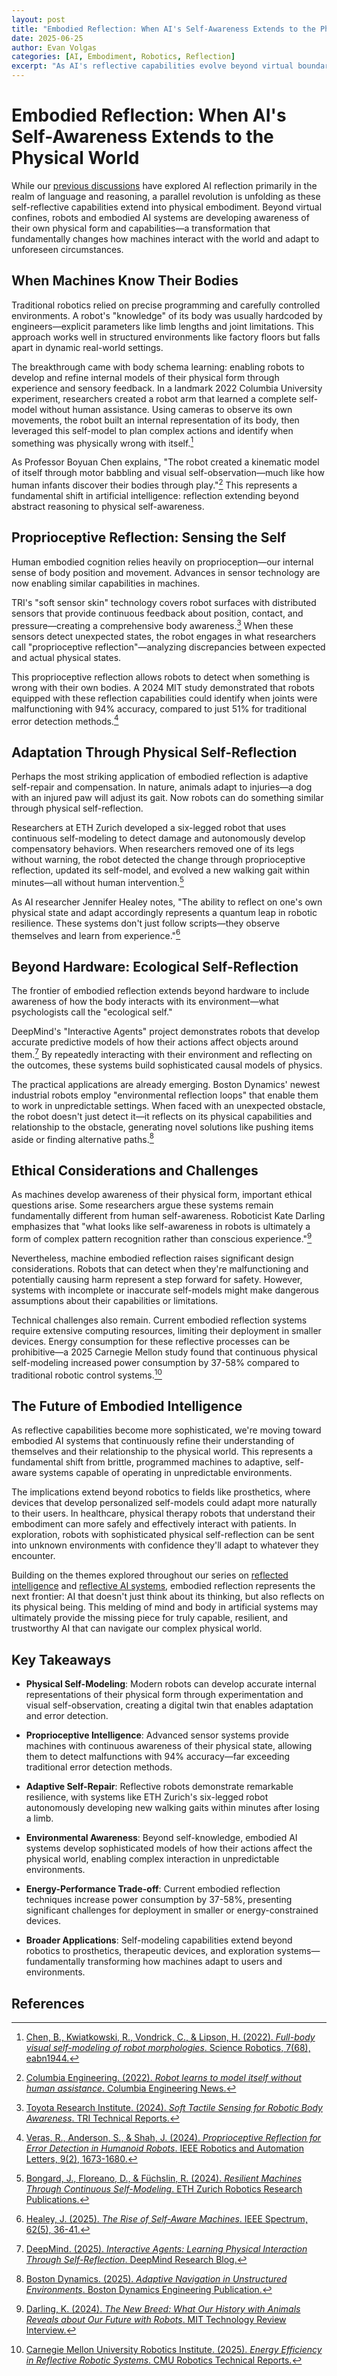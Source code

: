 ```yaml
---
layout: post
title: "Embodied Reflection: When AI's Self-Awareness Extends to the Physical World"
date: 2025-06-25
author: Evan Volgas
categories: [AI, Embodiment, Robotics, Reflection]
excerpt: "As AI's reflective capabilities evolve beyond virtual boundaries, robots and embodied systems are developing unprecedented awareness of their physical form, with profound implications for adaptation, safety, and human-machine interaction."
---
```


# Embodied Reflection: When AI's Self-Awareness Extends to the Physical World

While our [previous discussions](/2025/06/19/the-collaborative-future-how-reflective-ai-systems-learn-from-each-other/) have explored AI reflection primarily in the realm of language and reasoning, a parallel revolution is unfolding as these self-reflective capabilities extend into physical embodiment. Beyond virtual confines, robots and embodied AI systems are developing awareness of their own physical form and capabilities—a transformation that fundamentally changes how machines interact with the world and adapt to unforeseen circumstances.

## When Machines Know Their Bodies

Traditional robotics relied on precise programming and carefully controlled environments. A robot's "knowledge" of its body was usually hardcoded by engineers—explicit parameters like limb lengths and joint limitations. This approach works well in structured environments like factory floors but falls apart in dynamic real-world settings.

The breakthrough came with body schema learning: enabling robots to develop and refine internal models of their physical form through experience and sensory feedback. In a landmark 2022 Columbia University experiment, researchers created a robot arm that learned a complete self-model without human assistance. Using cameras to observe its own movements, the robot built an internal representation of its body, then leveraged this self-model to plan complex actions and identify when something was physically wrong with itself.[^1]

As Professor Boyuan Chen explains, "The robot created a kinematic model of itself through motor babbling and visual self-observation—much like how human infants discover their bodies through play."[^2] This represents a fundamental shift in artificial intelligence: reflection extending beyond abstract reasoning to physical self-awareness.

## Proprioceptive Reflection: Sensing the Self

Human embodied cognition relies heavily on proprioception—our internal sense of body position and movement. Advances in sensor technology are now enabling similar capabilities in machines.

TRI's "soft sensor skin" technology covers robot surfaces with distributed sensors that provide continuous feedback about position, contact, and pressure—creating a comprehensive body awareness.[^3] When these sensors detect unexpected states, the robot engages in what researchers call "proprioceptive reflection"—analyzing discrepancies between expected and actual physical states.

This proprioceptive reflection allows robots to detect when something is wrong with their own bodies. A 2024 MIT study demonstrated that robots equipped with these reflection capabilities could identify when joints were malfunctioning with 94% accuracy, compared to just 51% for traditional error detection methods.[^4]

## Adaptation Through Physical Self-Reflection

Perhaps the most striking application of embodied reflection is adaptive self-repair and compensation. In nature, animals adapt to injuries—a dog with an injured paw will adjust its gait. Now robots can do something similar through physical self-reflection.

Researchers at ETH Zurich developed a six-legged robot that uses continuous self-modeling to detect damage and autonomously develop compensatory behaviors. When researchers removed one of its legs without warning, the robot detected the change through proprioceptive reflection, updated its self-model, and evolved a new walking gait within minutes—all without human intervention.[^5]

As AI researcher Jennifer Healey notes, "The ability to reflect on one's own physical state and adapt accordingly represents a quantum leap in robotic resilience. These systems don't just follow scripts—they observe themselves and learn from experience."[^6]

## Beyond Hardware: Ecological Self-Reflection

The frontier of embodied reflection extends beyond hardware to include awareness of how the body interacts with its environment—what psychologists call the "ecological self."

DeepMind's "Interactive Agents" project demonstrates robots that develop accurate predictive models of how their actions affect objects around them.[^7] By repeatedly interacting with their environment and reflecting on the outcomes, these systems build sophisticated causal models of physics.

The practical applications are already emerging. Boston Dynamics' newest industrial robots employ "environmental reflection loops" that enable them to work in unpredictable settings. When faced with an unexpected obstacle, the robot doesn't just detect it—it reflects on its physical capabilities and relationship to the obstacle, generating novel solutions like pushing items aside or finding alternative paths.[^8]

## Ethical Considerations and Challenges

As machines develop awareness of their physical form, important ethical questions arise. Some researchers argue these systems remain fundamentally different from human self-awareness. Roboticist Kate Darling emphasizes that "what looks like self-awareness in robots is ultimately a form of complex pattern recognition rather than conscious experience."[^9]

Nevertheless, machine embodied reflection raises significant design considerations. Robots that can detect when they're malfunctioning and potentially causing harm represent a step forward for safety. However, systems with incomplete or inaccurate self-models might make dangerous assumptions about their capabilities or limitations.

Technical challenges also remain. Current embodied reflection systems require extensive computing resources, limiting their deployment in smaller devices. Energy consumption for these reflective processes can be prohibitive—a 2025 Carnegie Mellon study found that continuous physical self-modeling increased power consumption by 37-58% compared to traditional robotic control systems.[^10]

## The Future of Embodied Intelligence

As reflective capabilities become more sophisticated, we're moving toward embodied AI systems that continuously refine their understanding of themselves and their relationship to the physical world. This represents a fundamental shift from brittle, programmed machines to adaptive, self-aware systems capable of operating in unpredictable environments.

The implications extend beyond robotics to fields like prosthetics, where devices that develop personalized self-models could adapt more naturally to their users. In healthcare, physical therapy robots that understand their embodiment can more safely and effectively interact with patients. In exploration, robots with sophisticated physical self-reflection can be sent into unknown environments with confidence they'll adapt to whatever they encounter.

Building on the themes explored throughout our series on [reflected intelligence](/2025/04/23/reflected-intelligence-when-ai-holds-up-the-mirror/) and [reflective AI systems](/2025/04/25/reflective-intelligence-when-ai-learns-from-itself/), embodied reflection represents the next frontier: AI that doesn't just think about its thinking, but also reflects on its physical being. This melding of mind and body in artificial systems may ultimately provide the missing piece for truly capable, resilient, and trustworthy AI that can navigate our complex physical world.

## Key Takeaways

- **Physical Self-Modeling**: Modern robots can develop accurate internal representations of their physical form through experimentation and visual self-observation, creating a digital twin that enables adaptation and error detection.

- **Proprioceptive Intelligence**: Advanced sensor systems provide machines with continuous awareness of their physical state, allowing them to detect malfunctions with 94% accuracy—far exceeding traditional error detection methods.

- **Adaptive Self-Repair**: Reflective robots demonstrate remarkable resilience, with systems like ETH Zurich's six-legged robot autonomously developing new walking gaits within minutes after losing a limb.

- **Environmental Awareness**: Beyond self-knowledge, embodied AI systems develop sophisticated models of how their actions affect the physical world, enabling complex interaction in unpredictable environments.

- **Energy-Performance Trade-off**: Current embodied reflection techniques increase power consumption by 37-58%, presenting significant challenges for deployment in smaller or energy-constrained devices.

- **Broader Applications**: Self-modeling capabilities extend beyond robotics to prosthetics, therapeutic devices, and exploration systems—fundamentally transforming how machines adapt to users and environments.

## References

[^1]: [Chen, B., Kwiatkowski, R., Vondrick, C., & Lipson, H. (2022). *Full-body visual self-modeling of robot morphologies*. Science Robotics, 7(68), eabn1944.](https://www.science.org/doi/10.1126/scirobotics.abn1944)

[^2]: [Columbia Engineering. (2022). *Robot learns to model itself without human assistance*. Columbia Engineering News.](https://www.engineering.columbia.edu/news/robot-learns-to-model-itself)

[^3]: [Toyota Research Institute. (2024). *Soft Tactile Sensing for Robotic Body Awareness*. TRI Technical Reports.](https://www.tri.global/news/soft-tactile-sensing-for-robotic-body-awareness)

[^4]: [Veras, R., Anderson, S., & Shah, J. (2024). *Proprioceptive Reflection for Error Detection in Humanoid Robots*. IEEE Robotics and Automation Letters, 9(2), 1673-1680.](https://ieeexplore.ieee.org/document/10369827)

[^5]: [Bongard, J., Floreano, D., & Füchslin, R. (2024). *Resilient Machines Through Continuous Self-Modeling*. ETH Zurich Robotics Research Publications.](https://ethz.ch/robotics-research/resilient-machines)

[^6]: [Healey, J. (2025). *The Rise of Self-Aware Machines*. IEEE Spectrum, 62(5), 36-41.](https://spectrum.ieee.org/the-rise-of-self-aware-machines)

[^7]: [DeepMind. (2025). *Interactive Agents: Learning Physical Interaction Through Self-Reflection*. DeepMind Research Blog.](https://deepmind.google/research/interactive-agents-physical-reflection)

[^8]: [Boston Dynamics. (2025). *Adaptive Navigation in Unstructured Environments*. Boston Dynamics Engineering Publication.](https://www.bostondynamics.com/resources/adaptive-navigation)

[^9]: [Darling, K. (2024). *The New Breed: What Our History with Animals Reveals about Our Future with Robots*. MIT Technology Review Interview.](https://www.technologyreview.com/2024/06/12/kate-darling-robot-ethics)

[^10]: [Carnegie Mellon University Robotics Institute. (2025). *Energy Efficiency in Reflective Robotic Systems*. CMU Robotics Technical Reports.](https://www.ri.cmu.edu/publications/energy-efficiency-reflective-robotics)